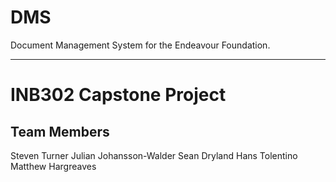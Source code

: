 DMS
===

Document Management System for the Endeavour Foundation.

--------------------------------------------------------

INB302 Capstone Project
=======================

Team Members
------------
Steven Turner
Julian Johansson-Walder
Sean Dryland
Hans Tolentino
Matthew Hargreaves
